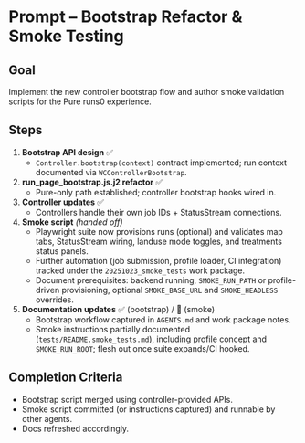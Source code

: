 # Prompt – Bootstrap Refactor & Smoke Testing

## Goal
Implement the new controller bootstrap flow and author smoke validation scripts for the Pure runs0 experience.

## Steps
1. **Bootstrap API design** ✅
   - `Controller.bootstrap(context)` contract implemented; run context documented via `WCControllerBootstrap`.
2. **run_page_bootstrap.js.j2 refactor** ✅
   - Pure-only path established; controller bootstrap hooks wired in.
3. **Controller updates** ✅
   - Controllers handle their own job IDs + StatusStream connections.
4. **Smoke script** *(handed off)*
   - Playwright suite now provisions runs (optional) and validates map tabs, StatusStream wiring, landuse mode toggles, and treatments status panels.
   - Further automation (job submission, profile loader, CI integration) tracked under the `20251023_smoke_tests` work package.
   - Document prerequisites: backend running, `SMOKE_RUN_PATH` or profile-driven provisioning, optional `SMOKE_BASE_URL` and `SMOKE_HEADLESS` overrides.
5. **Documentation updates** ✅ (bootstrap) / 🔄 (smoke)
   - Bootstrap workflow captured in `AGENTS.md` and work package notes.
   - Smoke instructions partially documented (`tests/README.smoke_tests.md`), including profile concept and `SMOKE_RUN_ROOT`; flesh out once suite expands/CI hooked.

## Completion Criteria
- Bootstrap script merged using controller-provided APIs.
- Smoke script committed (or instructions captured) and runnable by other agents.
- Docs refreshed accordingly.
